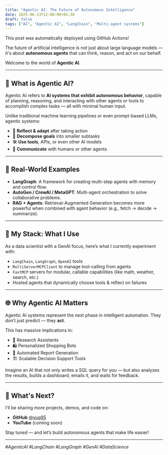 ```yaml
---
title: "Agentic AI: The Future of Autonomous Intelligence"
date: 2025-06-23T12:00:00+05:30
draft: false
tags: ["AI", "Agentic AI", "LangChain", "Multi-agent systems"]
---
```


This post was automatically deployed using GitHub Actions!

The future of artificial intelligence is not just about large language models — it's about **autonomous agents** that can think, reason, and act on our behalf.

Welcome to the world of **Agentic AI**.

---

## 🚀 What is Agentic AI?

Agentic AI refers to **AI systems that exhibit autonomous behavior**, capable of planning, reasoning, and interacting with other agents or tools to accomplish complex tasks — all with minimal human input.

Unlike traditional machine learning pipelines or even prompt-based LLMs, agentic systems:

- 🔁 **Reflect & adapt** after taking action  
- 🎯 **Decompose goals** into smaller subtasks  
- 🛠 **Use tools**, APIs, or even other AI models  
- 💬 **Communicate** with humans or other agents

---

## 🧠 Real-World Examples

- **LangGraph**: A framework for creating multi-step agents with memory and control flow.
- **AutoGen / CrewAI / MetaGPT**: Multi-agent orchestration to solve collaborative problems.
- **RAG + Agents**: Retrieval-Augmented Generation becomes more powerful when combined with agent behavior (e.g., fetch → decide → summarize).

---

## 🧰 My Stack: What I Use

As a data scientist with a GenAI focus, here’s what I currently experiment with:

- `LangChain`, `LangGraph`, `OpenAI` tools  
- `MultiServerMCPClient` to manage tool-calling from agents  
- `FastMCP` servers for modular, callable capabilities (like math, weather, search, etc.)  
- Hosted agents that dynamically choose tools & reflect on failures

---

## 🌐 Why Agentic AI Matters

Agentic AI systems represent the next phase in intelligent automation. They don’t just predict — they **act**.

This has massive implications in:
- 🔎 Research Assistants
- 🛍️ Personalized Shopping Bots
- 🧾 Automated Report Generation
- 🏗️ Scalable Decision Support Tools

Imagine an AI that not only writes a SQL query for you — but also analyzes the results, builds a dashboard, emails it, and waits for feedback.

---

## 🎯 What's Next?

I'll be sharing more projects, demos, and code on:
- **GitHub** [@yug95](https://github.com/yug95)
- **YouTube** (coming soon)

Stay tuned — and let’s build autonomous agents that make life easier!

---

*#AgenticAI #LangChain #LangGraph #GenAI #DataScience*
